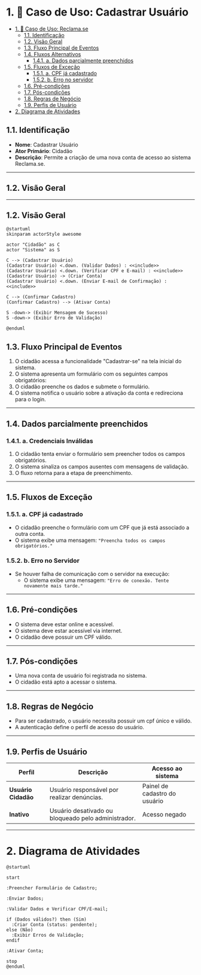 # 1. 🎯 Caso de Uso: Cadastrar Usuário
- [1. 🎯 Caso de Uso: Reclama.se](#1--caso-de-uso-reclama.se)
	- [1.1. Identificação](#11-identificação)
	- [1.2. Visão Geral](#12-visão-geral)
	- [1.3. Fluxo Principal de Eventos](#13-fluxo-principal-de-eventos)
	- [1.4. Fluxos Alternativos](#14-fluxos-alternativos)
		- [1.4.1. a. Dados parcialmente preenchidos](#141-a-dados-parcialmente-preenchidos)
	- [1.5. Fluxos de Exceção](#15-fluxos-de-exceção)
		- [1.5.1. a. CPF já cadastrado](#151-a-cpf-já-cadastrado)
		- [1.5.2. b. Erro no servidor](#152-b-erro-no-servidor)
	- [1.6. Pré-condições](#16-pré-condições)
	- [1.7. Pós-condições](#17-pós-condições)
	- [1.8. Regras de Negócio](#18-regras-de-negócio)
	- [1.9. Perfis de Usuário](#19-perfis-de-usuário)
- [2. Diagrama de Atividades](#2-diagrama-de-atividades)

## 1.1. Identificação
- **Nome**: Cadastrar Usuário  
- **Ator Primário**: Cidadão  
- **Descrição**: Permite a criação de uma nova conta de acesso ao sistema Reclama.se. 

---

## 1.2. Visão Geral

---


## 1.2. Visão Geral

```puml
@startuml
skinparam actorStyle awesome

actor "Cidadão" as C
actor "Sistema" as S

C --> (Cadastrar Usuário)
(Cadastrar Usuário) <.down. (Validar Dados) : <<include>>
(Cadastrar Usuário) <.down. (Verificar CPF e E-mail) : <<include>>
(Cadastrar Usuário) -> (Criar Conta)
(Cadastrar Usuário) <.down. (Enviar E-mail de Confirmação) : <<include>>

C --> (Confirmar Cadastro)
(Confirmar Cadastro) --> (Ativar Conta)

S -down-> (Exibir Mensagem de Sucesso)
S -down-> (Exibir Erro de Validação)

@enduml
```

## 1.3. Fluxo Principal de Eventos
1. O cidadão acessa a funcionalidade "Cadastrar-se" na tela inicial do sistema.
2. O sistema apresenta um formulário com os seguintes campos obrigatórios:
3. O cidadão preenche os dados e submete o formulário.
4. O sistema notifica o usuário sobre a ativação da conta e redireciona para o login.
---

## 1.4. Dados parcialmente preenchidos

### 1.4.1. a. Credenciais Inválidas
1. O cidadão tenta enviar o formulário sem preencher todos os campos obrigatórios.
2. O sistema sinaliza os campos ausentes com mensagens de validação.
3. O fluxo retorna para a etapa de preenchimento.

---

## 1.5. Fluxos de Exceção

### 1.5.1. a. CPF já cadastrado
- O cidadão preenche o formulário com um CPF que já está associado a outra conta.
- O sistema exibe uma mensagem: `"Preencha todos os campos obrigatórios."`

### 1.5.2. b. Erro no Servidor
- Se houver falha de comunicação com o servidor na execução:
  - O sistema exibe uma mensagem: `"Erro de conexão. Tente novamente mais tarde."`

---

## 1.6. Pré-condições
- O sistema deve estar online e acessível.
- O sistema deve estar acessível via internet.
- O cidadão deve possuir um CPF válido.

---

## 1.7. Pós-condições
- Uma nova conta de usuário foi registrada no sistema.
- O cidadão está apto a acessar o sistema.

---

## 1.8. Regras de Negócio
- Para ser cadastrado, o usuário necessita possuir um cpf único e válido.
- A autenticação define o perfil de acesso do usuário.

---

## 1.9. Perfis de Usuário
| Perfil            | Descrição                                                 | Acesso ao sistema     |
| ----------------- | --------------------------------------------------------- | --------------------- |
| **Usuário Cidadão** | Usuário responsável por realizar denúncias. | Painel de cadastro do usuário     |
| **Inativo**       | Usuário desativado ou bloqueado pelo administrador.       | Acesso negado         |

---

# 2. Diagrama de Atividades

```plantuml
@startuml

start

:Preencher Formulário de Cadastro;

:Enviar Dados;

:Validar Dados e Verificar CPF/E-mail;

if (Dados válidos?) then (Sim)
  :Criar Conta (status: pendente);
else (Não)
  :Exibir Erros de Validação;
endif

:Ativar Conta;

stop
@enduml

```
